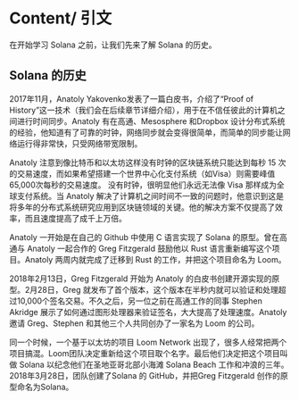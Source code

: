 # Content/ 引文

在开始学习 Solana 之前，让我们先来了解 Solana 的历史。

## **Solana 的历史**

2017年11月，Anatoly Yakovenko发表了一篇白皮书，介绍了“Proof of History”这一技术（我们会在后续章节详细介绍），用于在不信任彼此的计算机之间进行时间同步。Anatoly 有在高通、Mesosphere 和Dropbox 设计分布式系统的经验，他知道有了可靠的时钟，网络同步就会变得很简单，而简单的同步能让网络运行得非常快，只受网络带宽限制。

Anatoly 注意到像比特币和以太坊这样没有时钟的区块链系统只能达到每秒 15 次的交易速度，而如果希望搭建一个世界中心化支付系统（如Visa）则需要峰值65,000次每秒的交易速度。 没有时钟，很明显他们永远无法像 Visa 那样成为全球支付系统。当 Anatoly 解决了计算机之间时间不一致的问题时，他意识到这是将多年的分布式系统研究应用到区块链领域的关键。他的解决方案不仅提高了效率，而且速度提高了成千上万倍。

Anatoly 一开始是在自己的 Github 中使用 C 语言实现了 Solana 的原型。曾在高通与 Anatoly 一起合作的 Greg Fitzgerald 鼓励他以 Rust 语言重新编写这个项目。Anatoly 两周内就完成了迁移到 Rust 的工作，并把这个项目命名为 Loom。

2018年2月13日，Greg Fitzgerald 开始为 Anatoly 的白皮书创建开源实现的原型。2月28日，Greg 就发布了首个版本，这个版本在半秒内就可以验证和处理超过10,000个签名交易。不久之后，另一位之前在高通工作的同事 Stephen Akridge 展示了如何通过图形处理器来验证签名，大大提高了处理速度。Anatoly 邀请 Greg、Stephen 和其他三个人共同创办了一家名为 Loom 的公司。

同一个时候，一个基于以太坊的项目 Loom Network 出现了，很多人经常把两个项目搞混。Loom团队决定重新给这个项目取个名字。最后他们决定把这个项目叫做 Solana 以纪念他们在圣地亚哥北部小海滩 Solana Beach 工作和冲浪的三年。2018年3月28日，团队创建了Solana 的 GitHub，并把Greg Fitzgerald 创作的原型命名为Solana。